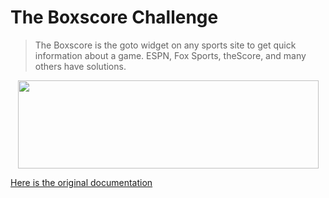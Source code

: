 # The Boxscore Challenge
> The Boxscore is the goto widget on any sports site to get quick information about a game.  ESPN, Fox Sports, theScore, and many others have solutions.

<p align="center">
  <img height="141" width="481" src="https://github.com/vinnyA3/fullstack-challenge/blob/master/screenshots/fullstack.png?raw=true">
</p>

[Here is the original documentation](https://github.com/BarstoolSports/fullstack-challenge)

